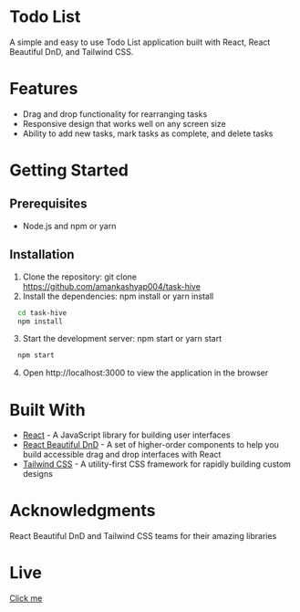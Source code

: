 # Todo List

A simple and easy to use Todo List application built with React, React Beautiful DnD, and Tailwind CSS.

# Features

-  Drag and drop functionality for rearranging tasks
-  Responsive design that works well on any screen size
-  Ability to add new tasks, mark tasks as complete, and delete tasks

# Getting Started

## Prerequisites

-  Node.js and npm or yarn

## Installation

1. Clone the repository: git clone https://github.com/amankashyap004/task-hive
2. Install the dependencies: npm install or yarn install

```bash
  cd task-hive
  npm install
```

3. Start the development server: npm start or yarn start

```bash
  npm start
```

4. Open http://localhost:3000 to view the application in the browser

# Built With

-  [React](https://reactjs.org/) - A JavaScript library for building user interfaces
-  [React Beautiful DnD](https://react-beautiful-dnd.netlify.app/?path=/story/single-vertical-list--basic) - A set of higher-order components to help you build accessible drag and drop interfaces with React
-  [Tailwind CSS](https://tailwindcss.com/) - A utility-first CSS framework for rapidly building custom designs

# Acknowledgments

React Beautiful DnD and Tailwind CSS teams for their amazing libraries

# Live

[Click me](https://amankashyap004.github.io/task-hive/)
